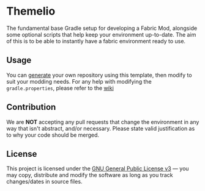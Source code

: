 # Themelio

The fundamental base Gradle setup for developing a Fabric Mod, alongside some optional scripts that help keep your environment up-to-date. The aim of this is to be able to instantly have a fabric environment ready to use.

## Usage

You can [generate](https://github.com/Frontear/Themelio/generate) your own repository using this template, then modify to suit your modding needs. For any help with modifying the `gradle.properties`, please refer to the [wiki](https://github.com/Frontear/Themelio/wiki)

## Contribution

We are **NOT** accepting any pull requests that change the environment in any way that isn't abstract, and/or necessary. Please state valid justification as to why your code should be merged. 

## License

This project is licensed under the [GNU General Public License v3](https://tldrlegal.com/license/gnu-general-public-license-v3-(gpl-3)) &#8212; you may copy, distribute and modify the software as long as you track changes/dates in source files.
